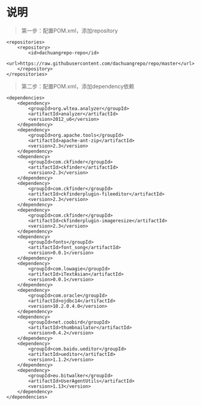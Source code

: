 # 说明

> 第一步：配置POM.xml，添加repository

    <repositories>
        <repository>
            <id>dachuangrepo-repo</id>
            <url>https://raw.githubusercontent.com/dachuangrepo/repo/master</url>
        </repository>
    </repositories>

> 第二步：配置POM.xml，添加dependency依赖

    <dependencies>
        <dependency>
            <groupId>org.wltea.analyzer</groupId>
            <artifactId>analyzer</artifactId>
            <version>2012_u6</version>
        </dependency>
        <dependency>
            <groupId>org.apache.tools</groupId>
            <artifactId>apache-ant-zip</artifactId>
            <version>2.3</version>
        </dependency>
        <dependency>
            <groupId>com.ckfinder</groupId>
            <artifactId>ckfinder</artifactId>
            <version>2.3</version>
        </dependency>
        <dependency>
            <groupId>com.ckfinder</groupId>
            <artifactId>ckfinderplugin-fileeditor</artifactId>
            <version>2.3</version>
        </dependency>
        <dependency>
            <groupId>com.ckfinder</groupId>
            <artifactId>ckfinderplugin-imageresize</artifactId>
            <version>2.3</version>
        </dependency>
        <dependency>
            <groupId>fonts</groupId>
            <artifactId>font_song</artifactId>
            <version>0.0.1</version>
        </dependency>
        <dependency>
            <groupId>com.lowagie</groupId>
            <artifactId>iTextAsian</artifactId>
            <version>0.0.1</version>
        </dependency>
        <dependency>
            <groupId>com.oracle</groupId>
            <artifactId>ojdbc14</artifactId>
            <version>10.2.0.4.0</version>
        </dependency>
        <dependency>
            <groupId>net.coobird</groupId>
            <artifactId>thumbnailator</artifactId>
            <version>0.4.2</version>
        </dependency>
        <dependency>
            <groupId>com.baidu.ueditor</groupId>
            <artifactId>ueditor</artifactId>
            <version>1.1.2</version>
        </dependency>
        <dependency>
            <groupId>eu.bitwalker</groupId>
            <artifactId>UserAgentUtils</artifactId>
            <version>1.13</version>
        </dependency>
    </dependencies>
